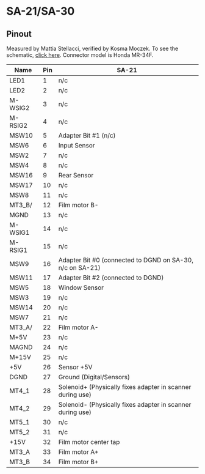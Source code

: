 # SA-21/SA-30

## Pinout

Measured by Mattia Stellacci, verified by Kosma Moczek. To see the schematic,
[click here](sa-21-30-schematic.jpg). Connector model is Honda MR-34F.

| **Name** | **Pin** | **SA-21**                                                 |
|----------|---------|-----------------------------------------------------------|
| LED1     | 1       | n/c                                                       |
| LED2     | 2       | n/c                                                       |
| M-WSIG2  | 3       | n/c                                                       |
| M-RSIG2  | 4       | n/c                                                       |
| MSW10    | 5       | Adapter Bit #1 (n/c)                                      |
| MSW6     | 6       | Input Sensor                                              |
| MSW2     | 7       | n/c                                                       |
| MSW4     | 8       | n/c                                                       |
| MSW16    | 9       | Rear Sensor                                               |
| MSW17    | 10      | n/c                                                       |
| MSW8     | 11      | n/c                                                       |
| MT3_B/   | 12      | Film motor B-                                             |
| MGND     | 13      | n/c                                                       |
| M-WSIG1  | 14      | n/c                                                       |
| M-RSIG1  | 15      | n/c                                                       |
| MSW9     | 16      | Adapter Bit #0 (connected to DGND on SA-30, n/c on SA-21) |
| MSW11    | 17      | Adapter Bit #2 (connected to DGND)                        |
| MSW5     | 18      | Window Sensor                                             |
| MSW3     | 19      | n/c                                                       |
| MSW14    | 20      | n/c                                                       |
| MSW7     | 21      | n/c                                                       |
| MT3_A/   | 22      | Film motor A-                                             |
| M+5V     | 23      | n/c                                                       |
| MAGND    | 24      | n/c                                                       |
| M+15V    | 25      | n/c                                                       |
| +5V      | 26      | Sensor +5V                                                |
| DGND     | 27      | Ground (Digital/Sensors)                                  |
| MT4_1    | 28      | Solenoid+ (Physically fixes adapter in scanner during use)|
| MT4_2    | 29      | Solenoid- (Physically fixes adapter in scanner during use)|
| MT5_1    | 30      | n/c                                                       |
| MT5_2    | 31      | n/c                                                       |
| +15V     | 32      | Film motor center tap                                     |
| MT3_A    | 33      | Film motor A+                                             |
| MT3_B    | 34      | Film motor B+                                             |
